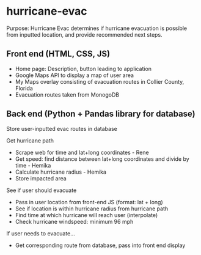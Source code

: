 # hurricane-evac
Purpose: Hurricane Evac determines if hurricane evacuation is possible from inputted location, and provide recommended next steps.

## Front end (HTML, CSS, JS)
- Home page: Description, button leading to application
- Google Maps API to display a map of user area
- My Maps overlay consisting of evacuation routes in Collier County, Florida
- Evacuation routes taken from MonogoDB

## Back end (Python + Pandas library for database)
Store user-inputted evac routes in database

Get hurricane path
- Scrape web for time and lat+long coordinates - Rene
- Get speed: find distance between lat+long coordinates and divide by time - Hemika
- Calculate hurricane radius - Hemika
- Store impacted area

See if user should evacuate
- Pass in user location from front-end JS (format: lat + long)
- See if location is within hurricane radius from hurricane path
- Find time at which hurricane will reach user (interpolate)
- Check hurricane windspeed: minimum 96 mph

If user needs to evacuate...
- Get corresponding route from database, pass into front end display
